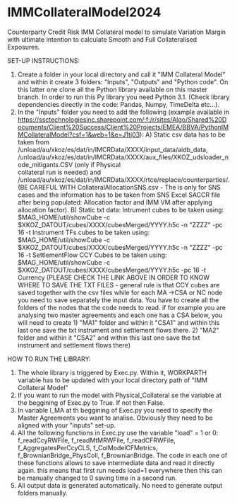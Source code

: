 # IMMCollateralModel2024
Counterparty Credit Risk IMM Collateral model to simulate Variation Margin with ultimate intention to calculate Smooth and Full Collateralised Exposures. 

SET-UP INSTRUCTIONS:
1) Create a folder in your local directory and call it "IMM Collateral Model" and within it create 3 folders: "Inputs", "Outputs" and "Python code". On this latter one clone all the Python library available on this master branch. In order to run this Py library you need Python 3.1. (Check library dependencies directly in the code: Pandas, Numpy, TimeDelta etc...). 
2)  In the "Inputs" folder you need to add the following (example available in https://ssctechnologiesinc.sharepoint.com/:f:/r/sites/Algo/Shared%20Documents/Client%20Success/Client%20Projects/EMEA/BBVA/PythonIMMCollateralModel?csf=1&web=1&e=J1tj03):
A)  Static csv data has to be taken from  /unload/au/xkoz/es/dat/in/IMCRData/XXXX/input_data/aidb_data, /unload/au/xkoz/es/dat/in/IMCRData/XXXX/aux_files/XKOZ_udsloader_node_mitigants.CSV  (only if Physical     
   collateral run is needed) and  /unload/au/xkoz/es/dat/in/IMCRData/XXXX/rtce/replace/counterparties/.
   (BE CAREFUL WITH CollateralAllocationSNS.csv - The is only for SNS cases and the information has to be taken from SNS Excel SACCR file after being populated: Allocation factor and IMM VM after applying     
   allocation factor).
B) Static txt data: Intrument cubes to be taken using: $MAG_HOME/util/showCube -c $XKOZ_DATOUT/cubes/XXXX/cubesMerged/YYYY.h5c -n "ZZZZ" -pc 16 -t Instrument
                    TFs cubes to be taken using: $MAG_HOME/util/showCube -c $XKOZ_DATOUT/cubes/XXXX/cubesMerged/YYYY.h5c -n "ZZZZ" -pc 16 -t SettlementFlow
                    CCY Cubes to be taken using: $MAG_HOME/util/showCube -c $XKOZ_DATOUT/cubes/XXXX/cubesMerged/YYYY.h5c -pc 16 -t Currency
                    (PLEASE CHECK THE LINK ABOVE IN ORDER TO KNOW WHERE TO SAVE THE TXT FILES - general rule is that CCY cubes are saved together with the csv 
                    files while for each MA ->CSA or NC node you need to save separately the input data. You have to create all the folders of the nodes that the 
                    code needs to read. if for example you are analysing two master agreements and each one has a CSA below, 
                    you will need to create 1) "MA1" folder and within it "CSA1" and within this last one save the txt instrument and settlement flows there. 2) 
                    "MA2" folder and within it "CSA2" and within this last one save the txt instrument and settlement flows there)

    
HOW TO RUN THE LIBRARY:

1) The whole library is triggered by Exec.py. Within it, WORKPARTH variable has to be updated with your local directory path of "IMM Collateral Model"
2) If you want to run the model with Physical_Collateral se the variable at the beggining of Exec.py to True. If not then False.
3) In variable l_MA at th beggining of Exec.py you need to specify the Master Agreements you want to analise. Obviously they need to be aligned with your "inputs" set-up.
4) All the following functions in Exec.py use the variable "load" = 1 or 0: f_readCcyRWFile, f_readMtMRWFile, f_readCFRWFile, f_AggregatesPerCcyCLS, f_ColModelCFMetrics, f_BrownianBridge_PhysColl, f_BrownianBridge. The code in each one of these functions allows to save intermediate data and read it directly again. this means that first run needs load=1 everywhere then this can be manually changed to 0 saving time in a second run. 
5) All output data is generated automatically. No need to generate output folders manually. 
